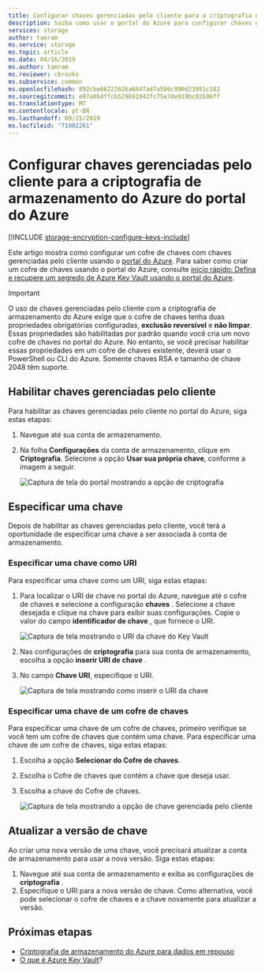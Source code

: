 ```yaml
---
title: Configurar chaves gerenciadas pelo cliente para a criptografia de armazenamento do Azure do portal do Azure
description: Saiba como usar o portal do Azure para configurar chaves gerenciadas pelo cliente para a criptografia de armazenamento do Azure. As chaves gerenciadas pelo cliente permitem criar, girar, desabilitar e revogar controles de acesso.
services: storage
author: tamram
ms.service: storage
ms.topic: article
ms.date: 04/16/2019
ms.author: tamram
ms.reviewer: cbrooks
ms.subservice: common
ms.openlocfilehash: 892cbe66222626a6847ad7a5b6c990d23991c182
ms.sourcegitcommit: e97a0b4ffcb529691942fc75e7de919bc02b06ff
ms.translationtype: MT
ms.contentlocale: pt-BR
ms.lasthandoff: 09/15/2019
ms.locfileid: "71002261"
---
```

# <a name="configure-customer-managed-keys-for-azure-storage-encryption-from-the-azure-portal"></a>Configurar chaves gerenciadas pelo cliente para a criptografia de armazenamento do Azure do portal do Azure

[!INCLUDE [storage-encryption-configure-keys-include](../../../includes/storage-encryption-configure-keys-include.md)]

Este artigo mostra como configurar um cofre de chaves com chaves gerenciadas pelo cliente usando o [portal do Azure](https://portal.azure.com/). Para saber como criar um cofre de chaves usando o portal do Azure, consulte [início rápido: Defina e recupere um segredo de Azure Key Vault usando o portal do Azure](../../key-vault/quick-create-portal.md). 


> [!IMPORTANT]
> O uso de chaves gerenciadas pelo cliente com a criptografia de armazenamento do Azure exige que o cofre de chaves tenha duas propriedades obrigatórias configuradas, **exclusão reversível** e **não limpar**. Essas propriedades são habilitadas por padrão quando você cria um novo cofre de chaves no portal do Azure. No entanto, se você precisar habilitar essas propriedades em um cofre de chaves existente, deverá usar o PowerShell ou CLI do Azure.
> Somente chaves RSA e tamanho de chave 2048 têm suporte.

## <a name="enable-customer-managed-keys"></a>Habilitar chaves gerenciadas pelo cliente

Para habilitar as chaves gerenciadas pelo cliente no portal do Azure, siga estas etapas:

1. Navegue até sua conta de armazenamento.
1. Na folha **Configurações** da conta de armazenamento, clique em **Criptografia**. Selecione a opção **Usar sua própria chave**, conforme a imagem a seguir.

    ![Captura de tela do portal mostrando a opção de criptografia](./media/storage-encryption-keys-portal/ssecmk1.png)

## <a name="specify-a-key"></a>Especificar uma chave

Depois de habilitar as chaves gerenciadas pelo cliente, você terá a oportunidade de especificar uma chave a ser associada à conta de armazenamento.

### <a name="specify-a-key-as-a-uri"></a>Especificar uma chave como URI

Para especificar uma chave como um URI, siga estas etapas:

1. Para localizar o URI de chave no portal do Azure, navegue até o cofre de chaves e selecione a configuração **chaves** . Selecione a chave desejada e clique na chave para exibir suas configurações. Copie o valor do campo **identificador de chave** , que fornece o URI.

    ![Captura de tela mostrando o URI da chave do Key Vault](media/storage-encryption-keys-portal/key-uri-portal.png)

1. Nas configurações de **criptografia** para sua conta de armazenamento, escolha a opção **inserir URI de chave** .
1. No campo **Chave URI**, especifique o URI.

   ![Captura de tela mostrando como inserir o URI da chave](./media/storage-encryption-keys-portal/ssecmk2.png)

### <a name="specify-a-key-from-a-key-vault"></a>Especificar uma chave de um cofre de chaves

Para especificar uma chave de um cofre de chaves, primeiro verifique se você tem um cofre de chaves que contém uma chave. Para especificar uma chave de um cofre de chaves, siga estas etapas:

1. Escolha a opção **Selecionar do Cofre de chaves**.
2. Escolha o Cofre de chaves que contém a chave que deseja usar.
3. Escolha a chave do Cofre de chaves.

   ![Captura de tela mostrando a opção de chave gerenciada pelo cliente](./media/storage-encryption-keys-portal/ssecmk3.png)

## <a name="update-the-key-version"></a>Atualizar a versão de chave

Ao criar uma nova versão de uma chave, você precisará atualizar a conta de armazenamento para usar a nova versão. Siga estas etapas:

1. Navegue até sua conta de armazenamento e exiba as configurações de **criptografia** .
1. Especifique o URI para a nova versão de chave. Como alternativa, você pode selecionar o cofre de chaves e a chave novamente para atualizar a versão.

## <a name="next-steps"></a>Próximas etapas

- [Criptografia de armazenamento do Azure para dados em repouso](storage-service-encryption.md)
- [O que é Azure Key Vault](https://docs.microsoft.com/azure/key-vault/key-vault-overview)?
